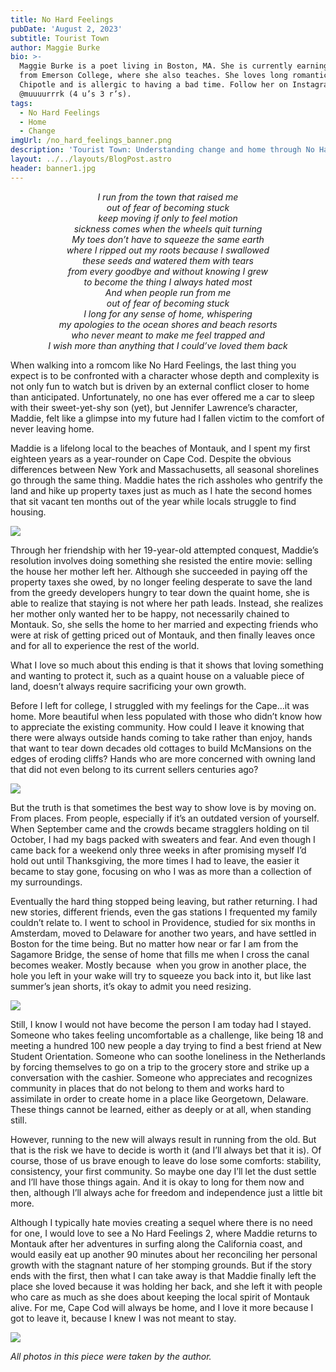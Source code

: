 ```yaml
---
title: No Hard Feelings
pubDate: 'August 2, 2023'
subtitle: Tourist Town
author: Maggie Burke
bio: >-
  Maggie Burke is a poet living in Boston, MA. She is currently earning her MFA
  from Emerson College, where she also teaches. She loves long romantic walks to
  Chipotle and is allergic to having a bad time. Follow her on Instagram
  @muuuurrrk (4 u’s 3 r’s).
tags:
  - No Hard Feelings
  - Home
  - Change
imgUrl: /no_hard_feelings_banner.png
description: 'Tourist Town: Understanding change and home through No Hard Feelings (2023)'
layout: ../../layouts/BlogPost.astro
header: banner1.jpg
---
```


<div align="center">

*I run from the town that raised me*<br>*out of fear of becoming stuck*<br>*keep moving if only to feel motion*<br>*sickness comes when the wheels quit turning* <br>*My toes don’t have to squeeze the same earth*<br>*where I ripped out my roots because I swallowed*<br>*these seeds and watered them with tears*<br>*from every goodbye and without knowing I grew*<br>*to become the thing I always hated most* <br>*And when people run from me*<br>*out of fear of becoming stuck*<br>*I long for any sense of home, whispering*<br>*my apologies to the ocean shores and beach resorts*<br>*who never meant to make me feel trapped and*<br>*I wish more than anything that I could’ve loved them back*

</div>

When walking into a romcom like No Hard Feelings, the last thing you expect is to be confronted with a character whose depth and complexity is not only fun to watch but is driven by an external conflict closer to home than anticipated. Unfortunately, no one has ever offered me a car to sleep with their sweet-yet-shy son (yet), but Jennifer Lawrence’s character, Maddie, felt like a glimpse into my future had I fallen victim to the comfort of never leaving home.

Maddie is a lifelong local to the beaches of Montauk, and I spent my first eighteen years as a year-rounder on Cape Cod. Despite the obvious differences between New York and Massachusetts, all seasonal shorelines go through the same thing. Maddie hates the rich assholes who gentrify the land and hike up property taxes just as much as I hate the second homes that sit vacant ten months out of the year while locals struggle to find housing.

![](</Screenshot 2023-08-01 at 10.23.46 AM.png>)

Through her friendship with her 19-year-old attempted conquest, Maddie’s resolution involves doing something she resisted the entire movie: selling the house her mother left her. Although she succeeded in paying off the property taxes she owed, by no longer feeling desperate to save the land from the greedy developers hungry to tear down the quaint home, she is able to realize that staying is not where her path leads. Instead, she realizes her mother only wanted her to be happy, not necessarily chained to Montauk. So, she sells the home to her married and expecting friends who were at risk of getting priced out of Montauk, and then finally leaves once and for all to experience the rest of the world.

What I love so much about this ending is that it shows that loving something and wanting to protect it, such as a quaint house on a valuable piece of land, doesn’t always require sacrificing your own growth. 

Before I left for college, I struggled with my feelings for the Cape…it was home. More beautiful when less populated with those who didn’t know how to appreciate the existing community. How could I leave it knowing that there were always outside hands coming to take rather than enjoy, hands that want to tear down decades old cottages to build McMansions on the edges of eroding cliffs? Hands who are more concerned with owning land that did not even belong to its current sellers centuries ago?

![](</Screenshot 2023-08-01 at 10.22.25 AM.png>)

But the truth is that sometimes the best way to show love is by moving on. From places. From people, especially if it’s an outdated version of yourself. When September came and the crowds became stragglers holding on til October, I had my bags packed with sweaters and fear. And even though I came back for a weekend only three weeks in after promising myself I’d hold out until Thanksgiving, the more times I had to leave, the easier it became to stay gone, focusing on who I was as more than a collection of my surroundings.

Eventually the hard thing stopped being leaving, but rather returning. I had new stories, different friends, even the gas stations I frequented my family couldn’t relate to. I went to school in Providence, studied for six months in Amsterdam, moved to Delaware for another two years, and have settled in Boston for the time being. But no matter how near or far I am from the Sagamore Bridge, the sense of home that fills me when I cross the canal becomes weaker. Mostly because  when you grow in another place, the hole you left in your wake will try to squeeze you back into it, but like last summer’s jean shorts, it’s okay to admit you need resizing.  

![](</Screenshot 2023-08-01 at 10.23.09 AM.png>)

Still, I know I would not have become the person I am today had I stayed. Someone who takes feeling uncomfortable as a challenge, like being 18 and meeting a hundred 100 new people a day trying to find a best friend at New Student Orientation. Someone who can soothe loneliness in the Netherlands by forcing themselves to go on a trip to the grocery store and strike up a conversation with the cashier. Someone who appreciates and recognizes community in places that do not belong to them and works hard to assimilate in order to create home in a place like Georgetown, Delaware. These things cannot be learned, either as deeply or at all, when standing still.

However, running to the new will always result in running from the old. But that is the risk we have to decide is worth it (and I’ll always bet that it is). Of course, those of us brave enough to leave do lose some comforts: stability, consistency, your first community. So maybe one day I’ll let the dust settle and I’ll have those things again. And it is okay to long for them now and then, although I’ll always ache for freedom and independence just a little bit more.

Although I typically hate movies creating a sequel where there is no need for one, I would love to see a No Hard Feelings 2, where Maddie returns to Montauk after her adventures in surfing along the California coast, and would easily eat up another 90 minutes about her reconciling her personal growth with the stagnant nature of her stomping grounds. But if the story ends with the first, then what I can take away is that Maddie finally left the place she loved because it was holding her back, and she left it with people who care as much as she does about keeping the local spirit of Montauk alive. For me, Cape Cod will always be home, and I love it more because I got to leave it, because I knew I was not meant to stay.

![](</Screenshot 2023-08-01 at 10.19.41 AM.png>)

*All photos in this piece were taken by the author.*
